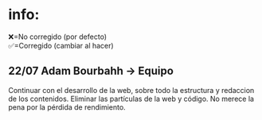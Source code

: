 # info:
❌=No corregido (por defecto) <br>
✅=Corregido (cambiar al hacer)

## 22/07 Adam Bourbahh -> Equipo
Continuar con el desarrollo de la web, sobre todo la estructura y redaccion de los contenidos.
Eliminar las partículas de la web y código. No merece la pena por la pérdida de rendimiento.
